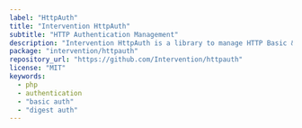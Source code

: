 ```yaml
---
label: "HttpAuth"
title: "Intervention HttpAuth"
subtitle: "HTTP Authentication Management"
description: "Intervention HttpAuth is a library to manage HTTP Basic & Digest authentication."
package: "intervention/httpauth"
repository_url: "https://github.com/Intervention/httpauth"
license: "MIT"
keywords:
  - php
  - authentication
  - "basic auth"
  - "digest auth"
---
```

